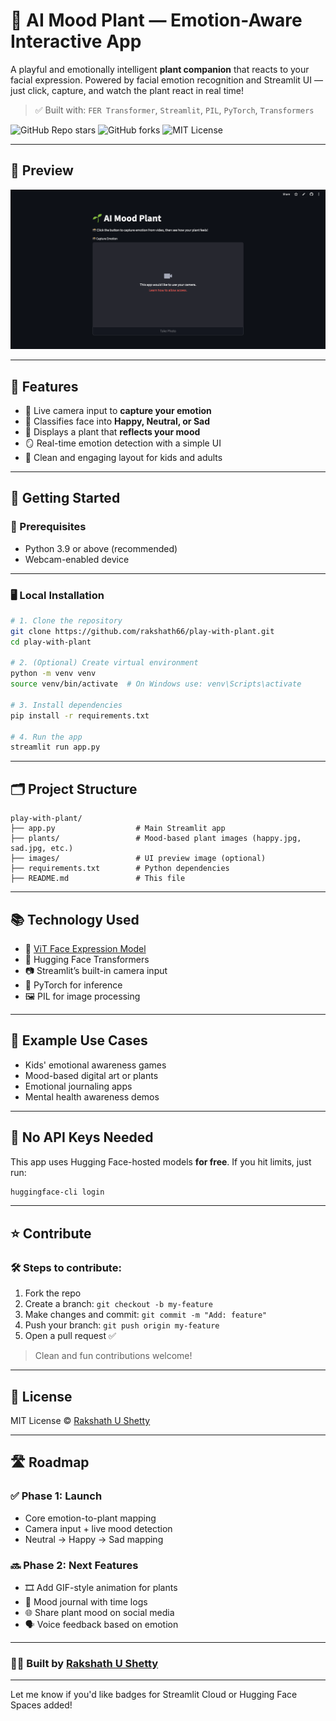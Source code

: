 # 🌱 AI Mood Plant — Emotion-Aware Interactive App

A playful and emotionally intelligent **plant companion** that reacts to your facial expression. Powered by facial emotion recognition and Streamlit UI — just click, capture, and watch the plant react in real time!

> ✅ Built with: `FER Transformer`, `Streamlit`, `PIL`, `PyTorch`, `Transformers`

![GitHub Repo stars](https://img.shields.io/github/stars/rakshath66/play-with-plant?style=social)
![GitHub forks](https://img.shields.io/github/forks/rakshath66/play-with-plant?style=social)
![MIT License](https://img.shields.io/github/license/rakshath66/play-with-plant)

---

## 🌿 Preview

![image](images/ui.png)

---

## 🧠 Features

* 📸 Live camera input to **capture your emotion**
* 🧠 Classifies face into **Happy, Neutral, or Sad**
* 🌱 Displays a plant that **reflects your mood**
* 🪞 Real-time emotion detection with a simple UI
* 🎨 Clean and engaging layout for kids and adults

---

## 🚀 Getting Started

### 🔧 Prerequisites

* Python 3.9 or above (recommended)
* Webcam-enabled device

---

### 🖥️ Local Installation

```bash
# 1. Clone the repository
git clone https://github.com/rakshath66/play-with-plant.git
cd play-with-plant

# 2. (Optional) Create virtual environment
python -m venv venv
source venv/bin/activate  # On Windows use: venv\Scripts\activate

# 3. Install dependencies
pip install -r requirements.txt

# 4. Run the app
streamlit run app.py
```

---

## 🗂️ Project Structure

```
play-with-plant/
├── app.py                  # Main Streamlit app
├── plants/                 # Mood-based plant images (happy.jpg, sad.jpg, etc.)
├── images/                 # UI preview image (optional)
├── requirements.txt        # Python dependencies
├── README.md               # This file
```

---

## 📚 Technology Used

* 🤗 [ViT Face Expression Model](https://huggingface.co/trpakov/vit-face-expression)
* 🧠 Hugging Face Transformers
* 📷 Streamlit’s built-in camera input
* 🧮 PyTorch for inference
* 🖼️ PIL for image processing

---

## 🌈 Example Use Cases

* Kids' emotional awareness games
* Mood-based digital art or plants
* Emotional journaling apps
* Mental health awareness demos

---

## 🔐 No API Keys Needed

This app uses Hugging Face-hosted models **for free**.
If you hit limits, just run:

```bash
huggingface-cli login
```

---

## ⭐ Contribute

### 🛠 Steps to contribute:

1. Fork the repo
2. Create a branch: `git checkout -b my-feature`
3. Make changes and commit: `git commit -m "Add: feature"`
4. Push your branch: `git push origin my-feature`
5. Open a pull request ✅

> Clean and fun contributions welcome!

---

## 📃 License

MIT License © [Rakshath U Shetty](https://github.com/rakshath66)

---

## 🛣️ Roadmap

### ✅ Phase 1: Launch

* Core emotion-to-plant mapping
* Camera input + live mood detection
* Neutral → Happy → Sad mapping

### 🔜 Phase 2: Next Features

* 🎞️ Add GIF-style animation for plants
* 🧠 Mood journal with time logs
* 🌐 Share plant mood on social media
* 🗣️ Voice feedback based on emotion

---

### 👨‍💻 Built by [Rakshath U Shetty](https://www.linkedin.com/in/rakshathushetty/)

---

Let me know if you'd like badges for Streamlit Cloud or Hugging Face Spaces added!
